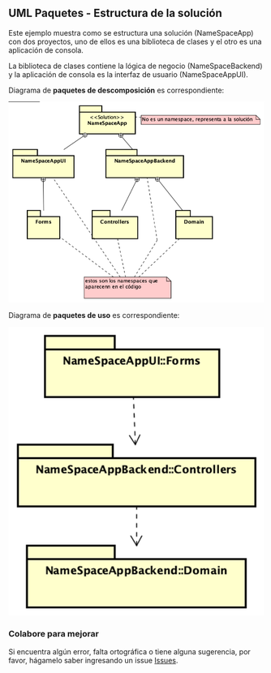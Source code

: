 ## UML Paquetes - Estructura de la solución
Este ejemplo muestra como se estructura una solución (NameSpaceApp) con dos proyectos,
uno de ellos es una biblioteca de clases y el otro es una aplicación de consola.

La biblioteca de clases contiene la lógica de negocio (NameSpaceBackend) y la aplicación de consola
es la interfaz de usuario (NameSpaceAppUI).

Diagrama de __paquetes de descomposición__ es correspondiente: 

![Descomposición](imagenes/NSPaaDesc.png)

Diagrama de __paquetes de uso__ es correspondiente:

![Uso](imagenes/NSPUse.png)


### Colabore para mejorar ###
Si encuentra algún error, falta ortográfica o tiene alguna sugerencia, por favor, hágamelo saber ingresando un issue [Issues](https://github.com/gamousquesORT/DemosDA1/issues).